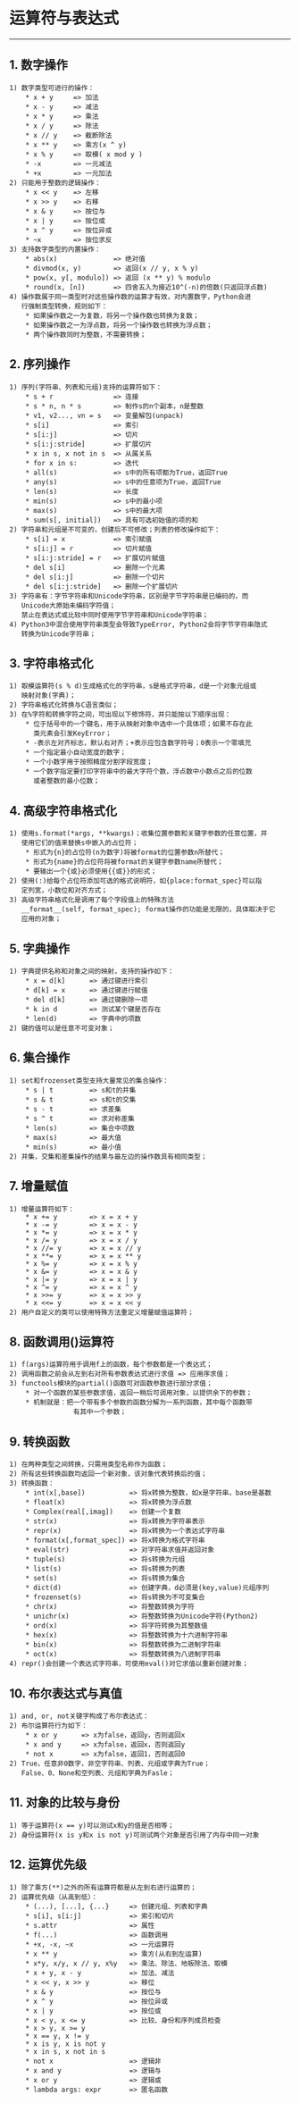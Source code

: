 # **运算符与表达式**
***

## **1. 数字操作**
    1) 数字类型可进行的操作：
        * x + y     => 加法
        * x - y     => 减法
        * x * y     => 乘法
        * x / y     => 除法
        * x // y    => 截断除法
        * x ** y    => 乘方(x ^ y)
        * x % y     => 取模( x mod y )
        * -x        => 一元减法
        * +x        => 一元加法
    2) 只能用于整数的逻辑操作：
        * x << y    => 左移
        * x >> y    => 右移
        * x & y     => 按位与
        * x | y     => 按位或
        * x ^ y     => 按位异或
        * ~x        => 按位求反
    3) 支持数字类型的内置操作：
        * abs(x)              => 绝对值
        * divmod(x, y)        => 返回(x // y, x % y)
        * pow(x, y[, modulo]) => 返回 (x ** y) % modulo
        * round(x, [n])       => 四舍五入为接近10^(-n)的倍数(只返回浮点数)
    4) 操作数属于同一类型时对这些操作数的运算才有效，对内置数字，Python会进
       行强制类型转换，规则如下：
        * 如果操作数之一为复数，将另一个操作数也转换为复数；
        * 如果操作数之一为浮点数，将另一个操作数也转换为浮点数；
        * 两个操作数同时为整数，不需要转换；

## **2. 序列操作**
    1) 序列(字符串、列表和元组)支持的运算符如下：
        * s + r               => 连接
        * s * n, n * s        => 制作s的n个副本，n是整数
        * v1, v2..., vn = s   => 变量解包(unpack)
        * s[i]                => 索引
        * s[i:j]              => 切片
        * s[i:j:stride]       => 扩展切片
        * x in s, x not in s  => 从属关系
        * for x in s:         => 迭代
        * all(s)              => s中的所有项都为True，返回True
        * any(s)              => s中的任意项为True，返回True
        * len(s)              => 长度
        * min(s)              => s中的最小项
        * max(s)              => s中的最大项
        * sum(s[, initial])   => 具有可选初始值的项的和
    2) 字符串和元组是不可变的，创建后不可修改；列表的修改操作如下：
        * s[i] = x            => 索引赋值
        * s[i:j] = r          => 切片赋值
        * s[i:j:stride] = r   => 扩展切片赋值
        * del s[i]            => 删除一个元素
        * del s[i:j]          => 删除一个切片
        * del s[i:j:stride]   => 删除一个扩展切片
    3) 字符串有：字节字符串和Unicode字符串，区别是字节字符串是已编码的，而
       Unicode大原始未编码字符值；
       禁止在表达式或比较中同时使用字节字符串和Unicode字符串；
    4) Python3中混合使用字符串类型会导致TypeError, Python2会将字节字符串隐式
       转换为Unicode字符串；

## **3. 字符串格式化**
    1) 取模运算符(s % d)生成格式化的字符串，s是格式字符串，d是一个对象元组或
       映射对象(字典)；
    2) 字符串格式化转换与C语言类似；
    3) 在%字符和转换字符之间，可出现以下修饰符，并只能按以下顺序出现：
        * 位于括号中的一个键名，用于从映射对象中选中一个具体项；如果不存在此
          类元素会引发KeyError；
        * -表示左对齐标志，默认右对齐；+表示应包含数字符号；0表示一个零填充
        * 一个指定最小自动宽度的数字；
        * 一个小数字用于按照精度分割字段宽度；
        * 一个数字指定要打印字符串中的最大字符个数，浮点数中小数点之后的位数
          或者整数的最小位数；

## **4. 高级字符串格式化**
    1) 使用s.format(*args, **kwargs)；收集位置参数和关键字参数的任意位置，并
       使用它们的值来替换s中嵌入的占位符；
        * 形式为{n}的占位符(n为数字)将被format的位置参数n所替代；
        * 形式为{name}的占位符将被format的关键字参数name所替代；
        * 要输出一个{或}必须使用{{或}}的形式；
    2) 使用(:)给每个占位符添加可选的格式说明符，如{place:format_spec}可以指
       定列宽，小数位和对齐方式；
    3) 高级字符串格式化是调用了每个字段值上的特殊方法
       __format__(self, format_spec); format操作的功能是无限的，具体取决于它
       应用的对象；

## **5. 字典操作**
    1) 字典提供名称和对象之间的映射，支持的操作如下：
        * x = d[k]      => 通过键进行索引
        * d[k] = x      => 通过键进行赋值
        * del d[k]      => 通过键删除一项
        * k in d        => 测试某个键是否存在
        * len(d)        => 字典中的项数
    2) 键的值可以是任意不可变对象；

## **6. 集合操作**
    1) set和frozenset类型支持大量常见的集合操作：
        * s | t         => s和t的并集
        * s & t         => s和t的交集
        * s - t         => 求差集
        * s ^ t         => 求对称差集
        * len(s)        => 集合中项数
        * max(s)        => 最大值
        * min(s)        => 最小值
    2) 并集，交集和差集操作的结果与最左边的操作数具有相同类型；

## **7. 增量赋值**
    1) 增量运算符如下：
        * x += y        => x = x + y
        * x -= y        => x = x - y
        * x *= y        => x = x * y
        * x /= y        => x = x / y
        * x //= y       => x = x // y
        * x **= y       => x = x ** y
        * x %= y        => x = x % y
        * x &= y        => x = x & y
        * x |= y        => x = x | y
        * x ^= y        => x = x ^ y
        * x >>= y       => x = x >> y
        * x <<= y       => x = x << y
    2) 用户自定义的类可以使用特殊方法重定义增量赋值运算符；

## **8. 函数调用()运算符**
    1) f(args)运算符用于调用f上的函数，每个参数都是一个表达式；
    2) 调用函数之前会从左到右对所有参数表达式进行求值 => 应用序求值；
    3) functools模块的partial()函数可对函数参数进行部分求值；
        * 对一个函数的某些参数求值，返回一稍后可调用对象，以提供余下的参数；
        * 机制就是：把一个带有多个参数的函数分解为一系列函数，其中每个函数带
                    有其中一个参数；

## **9. 转换函数**
    1) 在两种类型之间转换，只需用类型名称作为函数；
    2) 所有这些转换函数均返回一个新对象，该对象代表转换后的值；
    3) 转换函数：
        * int(x[,base])           => 将x转换为整数，如x是字符串，base是基数
        * float(x)                => 将x转换为浮点数
        * Complex(real[,imag])    => 创建一个复数
        * str(x)                  => 将x转换为字符串表示
        * repr(x)                 => 将x转换为一个表达式字符串
        * format(x[,format_spec]) => 将x转换为格式字符串
        * eval(str)               => 对字符串求值并返回对象
        * tuple(s)                => 将s转换为元组
        * list(s)                 => 将s转换为列表
        * set(s)                  => 将s转换为集合
        * dict(d)                 => 创建字典，d必须是(key,value)元组序列
        * frozenset(s)            => 将s转换为不可变集合
        * chr(x)                  => 将整数转换为字符
        * unichr(x)               => 将整数转换为Unicode字符(Python2)
        * ord(x)                  => 将字符转换为其整数值
        * hex(x)                  => 将整数转换为十六进制字符串
        * bin(x)                  => 将整数转换为二进制字符串
        * oct(x)                  => 将整数转换为八进制字符串
    4) repr()会创建一个表达式字符串，可使用eval()对它求值以重新创建对象；

## **10. 布尔表达式与真值**
    1) and, or, not关键字构成了布尔表达式：
    2) 布尔运算符行为如下：
        * x or y      => x为false，返回y，否则返回x
        * x and y     => x为false，返回x，否则返回y
        * not x       => x为false，返回1，否则返回0
    2) True，任意非0数字，非空字符串、列表、元组或字典为True；
       False、0、None和空列表、元组和字典为Fasle；

## **11. 对象的比较与身份**
    1) 等于运算符(x == y)可以测试x和y的值是否相等；
    2) 身份运算符(x is y和x is not y)可测试两个对象是否引用了内存中同一对象

## **12. 运算优先级**
    1) 除了乘方(**)之外的所有运算符都是从左到右进行运算的；
    2) 运算优先级（从高到低）：
        * (...), [...], {...}     => 创建元组、列表和字典
        * s[i], s[i:j]            => 索引和切片
        * s.attr                  => 属性
        * f(...)                  => 函数调用
        * +x, -x, ~x              => 一元运算符
        * x ** y                  => 乘方(从右到左运算)
        * x*y, x/y, x // y, x%y   => 乘法、除法、地板除法、取模
        * x + y, x - y            => 加法、减法
        * x << y, x >> y          => 移位
        * x & y                   => 按位与
        * x ^ y                   => 按位异或
        * x | y                   => 按位或
        * x < y, x <= y           => 比较、身份和序列成员检查
        * x > y, x >= y
        * x == y, x != y
        * x is y, x is not y
        * x in s, x not in s
        * not x                   => 逻辑非
        * x and y                 => 逻辑与
        * x or y                  => 逻辑或
        * lambda args: expr       => 匿名函数
